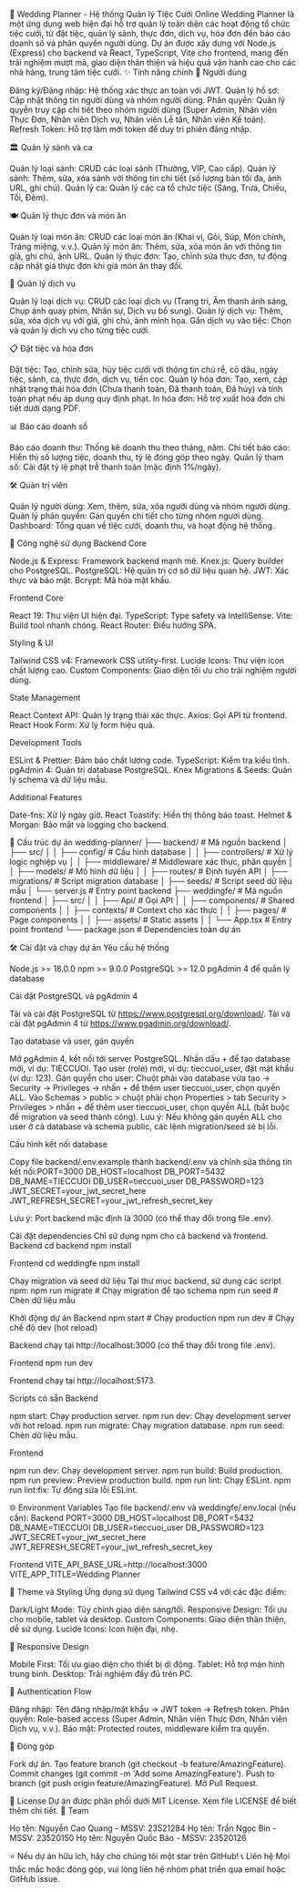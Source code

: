 🎉 Wedding Planner - Hệ thống Quản lý Tiệc Cưới Online
Wedding Planner là một ứng dụng web hiện đại hỗ trợ quản lý toàn diện các hoạt động tổ chức tiệc cưới, từ đặt tiệc, quản lý sảnh, thực đơn, dịch vụ, hóa đơn đến báo cáo doanh số và phân quyền người dùng. Dự án được xây dựng với Node.js (Express) cho backend và React, TypeScript, Vite cho frontend, mang đến trải nghiệm mượt mà, giao diện thân thiện và hiệu quả vận hành cao cho các nhà hàng, trung tâm tiệc cưới.
✨ Tính năng chính
👤 Người dùng

Đăng ký/Đăng nhập: Hệ thống xác thực an toàn với JWT.
Quản lý hồ sơ: Cập nhật thông tin người dùng và nhóm người dùng.
Phân quyền: Quản lý quyền truy cập chi tiết theo nhóm người dùng (Super Admin, Nhân viên Thực Đơn, Nhân viên Dịch vụ, Nhân viên Lễ tân, Nhân viên Kế toán).
Refresh Token: Hỗ trợ làm mới token để duy trì phiên đăng nhập.

🏛 Quản lý sảnh và ca

Quản lý loại sảnh: CRUD các loại sảnh (Thường, VIP, Cao cấp).
Quản lý sảnh: Thêm, sửa, xóa sảnh với thông tin chi tiết (số lượng bàn tối đa, ảnh URL, ghi chú).
Quản lý ca: Quản lý các ca tổ chức tiệc (Sáng, Trưa, Chiều, Tối, Đêm).

🍽 Quản lý thực đơn và món ăn

Quản lý loại món ăn: CRUD các loại món ăn (Khai vị, Gỏi, Súp, Món chính, Tráng miệng, v.v.).
Quản lý món ăn: Thêm, sửa, xóa món ăn với thông tin giá, ghi chú, ảnh URL.
Quản lý thực đơn: Tạo, chỉnh sửa thực đơn, tự động cập nhật giá thực đơn khi giá món ăn thay đổi.

🎈 Quản lý dịch vụ

Quản lý loại dịch vụ: CRUD các loại dịch vụ (Trang trí, Âm thanh ánh sáng, Chụp ảnh quay phim, Nhân sự, Dịch vụ bổ sung).
Quản lý dịch vụ: Thêm, sửa, xóa dịch vụ với giá, ghi chú, ảnh minh họa.
Gắn dịch vụ vào tiệc: Chọn và quản lý dịch vụ cho từng tiệc cưới.

📋 Đặt tiệc và hóa đơn

Đặt tiệc: Tạo, chỉnh sửa, hủy tiệc cưới với thông tin chú rể, cô dâu, ngày tiệc, sảnh, ca, thực đơn, dịch vụ, tiền cọc.
Quản lý hóa đơn: Tạo, xem, cập nhật trạng thái hóa đơn (Chưa thanh toán, Đã thanh toán, Đã hủy) và tính toán phạt nếu áp dụng quy định phạt.
In hóa đơn: Hỗ trợ xuất hóa đơn chi tiết dưới dạng PDF.

📊 Báo cáo doanh số

Báo cáo doanh thu: Thống kê doanh thu theo tháng, năm.
Chi tiết báo cáo: Hiển thị số lượng tiệc, doanh thu, tỷ lệ đóng góp theo ngày.
Quản lý tham số: Cài đặt tỷ lệ phạt trễ thanh toán (mặc định 1%/ngày).

🛠 Quản trị viên

Quản lý người dùng: Xem, thêm, sửa, xóa người dùng và nhóm người dùng.
Quản lý phân quyền: Gán quyền chi tiết cho từng nhóm người dùng.
Dashboard: Tổng quan về tiệc cưới, doanh thu, và hoạt động hệ thống.

🚀 Công nghệ sử dụng
Backend Core

Node.js & Express: Framework backend mạnh mẽ.
Knex.js: Query builder cho PostgreSQL.
PostgreSQL: Hệ quản trị cơ sở dữ liệu quan hệ.
JWT: Xác thực và bảo mật.
Bcrypt: Mã hóa mật khẩu.

Frontend Core

React 19: Thư viện UI hiện đại.
TypeScript: Type safety và IntelliSense.
Vite: Build tool nhanh chóng.
React Router: Điều hướng SPA.

Styling & UI

Tailwind CSS v4: Framework CSS utility-first.
Lucide Icons: Thư viện icon chất lượng cao.
Custom Components: Giao diện tối ưu cho trải nghiệm người dùng.

State Management

React Context API: Quản lý trạng thái xác thực.
Axios: Gọi API từ frontend.
React Hook Form: Xử lý form hiệu quả.

Development Tools

ESLint & Prettier: Đảm bảo chất lượng code.
TypeScript: Kiểm tra kiểu tĩnh.
pgAdmin 4: Quản trị database PostgreSQL.
Knex Migrations & Seeds: Quản lý schema và dữ liệu mẫu.

Additional Features

Date-fns: Xử lý ngày giờ.
React Toastify: Hiển thị thông báo toast.
Helmet & Morgan: Bảo mật và logging cho backend.

📁 Cấu trúc dự án
wedding-planner/
├── backend/                    # Mã nguồn backend
│   ├── src/
│   │   ├── config/           # Cấu hình database
│   │   ├── controllers/      # Xử lý logic nghiệp vụ
│   │   ├── middleware/       # Middleware xác thực, phân quyền
│   │   ├── models/           # Mô hình dữ liệu
│   │   ├── routes/           # Định tuyến API
│   ├── migrations/           # Script migration database
│   ├── seeds/               # Script seed dữ liệu mẫu
│   └── server.js            # Entry point backend
├── weddingfe/                 # Mã nguồn frontend
│   ├── src/
│   │   ├── Api/             # Gọi API
│   │   ├── components/      # Shared components
│   │   ├── contexts/        # Context cho xác thực
│   │   ├── pages/           # Page components
│   │   ├── assets/          # Static assets
│   │   └── App.tsx          # Entry point frontend
└── package.json              # Dependencies toàn dự án

🛠 Cài đặt và chạy dự án
Yêu cầu hệ thống

Node.js >= 18.0.0
npm >= 9.0.0
PostgreSQL >= 12.0
pgAdmin 4 để quản lý database

Cài đặt PostgreSQL và pgAdmin 4

Tải và cài đặt PostgreSQL từ https://www.postgresql.org/download/.
Tải và cài đặt pgAdmin 4 từ https://www.pgadmin.org/download/.

Tạo database và user, gán quyền

Mở pgAdmin 4, kết nối tới server PostgreSQL.
Nhấn dấu + để tạo database mới, ví dụ: TIECCUOI.
Tạo user (role) mới, ví dụ: tieccuoi_user, đặt mật khẩu (ví dụ: 123).
Gán quyền cho user:
Chuột phải vào database vừa tạo → Security → Privileges → nhấn + để thêm user tieccuoi_user, chọn quyền ALL.
Vào Schemas > public > chuột phải chọn Properties > tab Security > Privileges > nhấn + để thêm user tieccuoi_user, chọn quyền ALL (bắt buộc để migration và seed thành công).
Lưu ý: Nếu không gán quyền ALL cho user ở cả database và schema public, các lệnh migration/seed sẽ bị lỗi.



Cấu hình kết nối database

Copy file backend/.env.example thành backend/.env và chỉnh sửa thông tin kết nối:PORT=3000
DB_HOST=localhost
DB_PORT=5432
DB_NAME=TIECCUOI
DB_USER=tieccuoi_user
DB_PASSWORD=123
JWT_SECRET=your_jwt_secret_here
JWT_REFRESH_SECRET=your_jwt_refresh_secret_key


Lưu ý: Port backend mặc định là 3000 (có thể thay đổi trong file .env).

Cài đặt dependencies
Chỉ sử dụng npm cho cả backend và frontend.
Backend
cd backend
npm install

Frontend
cd weddingfe
npm install

Chạy migration và seed dữ liệu
Tại thư mục backend, sử dụng các script npm:
npm run migrate   # Chạy migration để tạo schema
npm run seed      # Chèn dữ liệu mẫu

Khởi động dự án
Backend
npm start         # Chạy production
npm run dev       # Chạy chế độ dev (hot reload)


Backend chạy tại http://localhost:3000 (có thể thay đổi trong file .env).

Frontend
npm run dev


Frontend chạy tại http://localhost:5173.

Scripts có sẵn
Backend

npm start: Chạy production server.
npm run dev: Chạy development server với hot reload.
npm run migrate: Chạy migration database.
npm run seed: Chèn dữ liệu mẫu.

Frontend

npm run dev: Chạy development server.
npm run build: Build production.
npm run preview: Preview production build.
npm run lint: Chạy ESLint.
npm run lint:fix: Tự động sửa lỗi ESLint.

🌐 Environment Variables
Tạo file backend/.env và weddingfe/.env.local (nếu cần):
Backend
PORT=3000
DB_HOST=localhost
DB_PORT=5432
DB_NAME=TIECCUOI
DB_USER=tieccuoi_user
DB_PASSWORD=123
JWT_SECRET=your_jwt_secret_here
JWT_REFRESH_SECRET=your_jwt_refresh_secret_key

Frontend
VITE_API_BASE_URL=http://localhost:3000
VITE_APP_TITLE=Wedding Planner

🎨 Theme và Styling
Ứng dụng sử dụng Tailwind CSS v4 với các đặc điểm:

Dark/Light Mode: Tùy chỉnh giao diện sáng/tối.
Responsive Design: Tối ưu cho mobile, tablet và desktop.
Custom Components: Giao diện thân thiện, dễ sử dụng.
Lucide Icons: Icon hiện đại, nhẹ.

📱 Responsive Design

Mobile First: Tối ưu giao diện cho thiết bị di động.
Tablet: Hỗ trợ màn hình trung bình.
Desktop: Trải nghiệm đầy đủ trên PC.

🔐 Authentication Flow

Đăng nhập: Tên đăng nhập/mật khẩu → JWT token → Refresh token.
Phân quyền: Role-based access (Super Admin, Nhân viên Thực Đơn, Nhân viên Dịch vụ, v.v.).
Bảo mật: Protected routes, middleware kiểm tra quyền.

🤝 Đóng góp

Fork dự án.
Tạo feature branch (git checkout -b feature/AmazingFeature).
Commit changes (git commit -m 'Add some AmazingFeature').
Push to branch (git push origin feature/AmazingFeature).
Mở Pull Request.

📄 License
Dự án được phân phối dưới MIT License. Xem file LICENSE để biết thêm chi tiết.
👥 Team

Họ tên: Nguyễn Cao Quang - MSSV: 23521284
Họ tên: Trần Ngọc Bin - MSSV: 23520150
Họ tên: Nguyễn Quốc Bảo - MSSV: 23520126

⭐ Nếu dự án hữu ích, hãy cho chúng tôi một star trên GitHub!
📞 Liên hệ
Mọi thắc mắc hoặc đóng góp, vui lòng liên hệ nhóm phát triển qua email hoặc GitHub issue.
